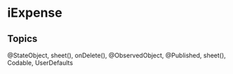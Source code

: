 #  iExpense

## Topics

@StateObject, sheet(), onDelete(), @ObservedObject, @Published, sheet(), Codable, UserDefaults
